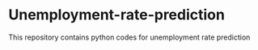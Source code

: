 # Unemployment-rate-prediction
This repository contains python codes for unemployment rate prediction
